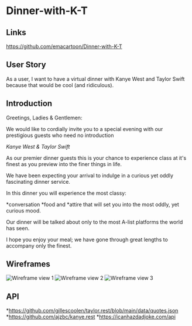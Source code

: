 # Dinner-with-K-T

## Links
https://github.com/emacartoon/Dinner-with-K-T


## User Story
As a user, I want to have a virtual dinner with Kanye West and Taylor Swift because that would be cool (and ridiculous).

## Introduction
Greetings, Ladies & Gentlemen:

We would like to cordially invite you to a special evening with our prestigious guests who need no introduction

*_Kanye West & Taylor Swift_*

As our premier dinner guests this is your chance to experience class at it's finest as you preview into the finer things in life.

We have been expecting your arrival to indulge in a curious yet oddly fascinating dinner service.

In this dinner you will experience the most classy:

*conversation
*food and
*attire
that will set you into the most oddly, yet curious mood.

Our dinner will be talked about only to the most A-list platforms the world has seen.

I hope you enjoy your meal; we have gone through great lengths to accompany only the finest.

## Wireframes
![Wireframe view 1](./assets/imgs/image-view1.jpg)
![Wireframe view 2](./assets/imgs/image-view2.jpg)
![Wireframe view 3](./assets/imgs/image-view3.jpg)

## API
*https://github.com/gillescoolen/taylor.rest/blob/main/data/quotes.json
*https://github.com/ajzbc/kanye.rest
*https://icanhazdadjoke.com/api